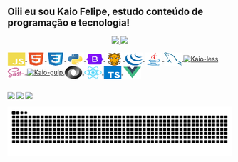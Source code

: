## Oiii eu sou Kaio Felipe, estudo conteúdo de programação e tecnologia!
<div align="center">
  <a href="https://github.com/oi-Kaiofelipe07">
  <img height="180em" src="https://github-readme-stats.vercel.app/api?username=oi-Kaiofelipe07&show_icons=true&theme=dark&include_all_commits=true&count_private=true"/>
  <img height="180em" src="https://github-readme-stats.vercel.app/api/top-langs/?username=oi-Kaiofelipe07&layout=compact&langs_count=7&theme=dark"/>
</div>

<div style="display: inline_block"><br>
  <img align="center" alt="Kaio-Js" height="30" width="40" src="https://raw.githubusercontent.com/devicons/devicon/master/icons/javascript/javascript-plain.svg">
  <img align="center" alt="Kaio-HTML" height="30" width="40" src="https://raw.githubusercontent.com/devicons/devicon/master/icons/html5/html5-original.svg">
  <img align="center" alt="Kaio-CSS" height="30" width="40" src="https://raw.githubusercontent.com/devicons/devicon/master/icons/css3/css3-original.svg">
  <img align="center" alt="Kaio-Python" height="30" width="40" src="https://raw.githubusercontent.com/devicons/devicon/master/icons/python/python-original.svg">
  <img align="center" alt="Kaio-bootstrap" height="30" width="40" src="https://raw.githubusercontent.com/devicons/devicon/master/icons/bootstrap/bootstrap-original.svg">
  <img align="center" alt="Kaio-Grunt" height="30" width="40" src="https://raw.githubusercontent.com/devicons/devicon/master/icons/grunt/grunt-original.svg">
  <img align="center" alt="Kaio-Jquery" height="30" width="40" src="https://raw.githubusercontent.com/devicons/devicon/master/icons/jquery/jquery-original.svg">
  <img align="center" alt="Kaio-JAVA" height="30" width="40" src="https://raw.githubusercontent.com/devicons/devicon/master/icons/java/java-original.svg">
  <img align="center" alt="Kaio-SQL" height="30" width="40" src="https://raw.githubusercontent.com/devicons/devicon/master/icons/mysql/mysql-original.svg">
  <img align="center" alt="Kaio-less" height="30" width="40"  src="https://cdn.jsdelivr.net/gh/devicons/devicon@latest/icons/less/less-plain-wordmark.svg" /> 
  <img align="center" alt="Kaio-sass" height="30" width="40" src="https://raw.githubusercontent.com/devicons/devicon/master/icons/sass/sass-original.svg">
  <img align="center" alt="Kaio-gulp" height="30" width="40" src="https://cdn.jsdelivr.net/gh/devicons/devicon@latest/icons/gulp/gulp-plain.svg">
  <img align="center" alt="Kaio-json" height="30" width="40" src="https://raw.githubusercontent.com/devicons/devicon/master/icons/json/json-original.svg">  
  <img align="center" alt="Kaio-react" height="30" width="40" src="https://raw.githubusercontent.com/devicons/devicon/master/icons/react/react-original.svg">
  <img align="center" alt="Kaio-typescript" height="30" width="40" src="https://raw.githubusercontent.com/devicons/devicon/master/icons/typescript/typescript-original.svg">
  <img align="center" alt="Kaio-vue" height="30" width="40" src="https://raw.githubusercontent.com/devicons/devicon/master/icons/vuejs/vuejs-original.svg">

  ##
 
<div> 
  <a href="https://instagram.com/f.kaio17" target="_blank"><img src="https://img.shields.io/badge/-Instagram-%23E4405F?style=for-the-badge&logo=instagram&logoColor=white" target="_blank"></a>
  <a href = "mailto:kaiofelipee12@gmail.com"><img src="https://img.shields.io/badge/-Gmail-%23333?style=for-the-badge&logo=gmail&logoColor=white" target="_blank"></a>
  <a href="https://www.linkedin.com/in/kaio-felipe-004886250" target="_blank"><img src="https://img.shields.io/badge/-LinkedIn-%230077B5?style=for-the-badge&logo=linkedin&logoColor=white" target="_blank"></a> 
 
  ![Snake animation](https://github.com/oi-Kaiofelipe07/oi-Kaiofelipe07/blob/output/github-contribution-grid-snake.svg)
 
</div>
